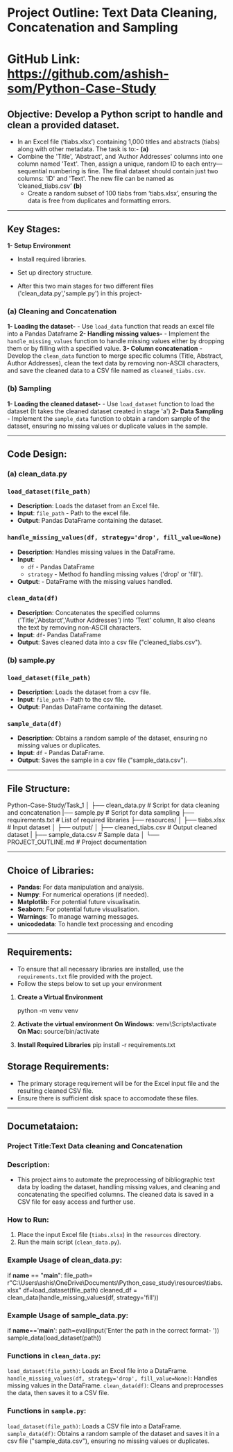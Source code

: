 # Project Outline: Text Data Cleaning, Concatenation and Sampling

# GitHub Link: https://github.com/ashish-som/Python-Case-Study

## Objective: Develop a Python script to handle and clean a provided dataset.

- In an Excel file (‘tiabs.xlsx’) containing 1,000 titles and abstracts (tiabs) along with other metadata. 
The task is to:- 
**(a)**	
- Combine the 'Title', 'Abstract', and 'Author Addresses' columns into one column named 'Text'. Then, assign a unique, random ID to each entry—sequential numbering is fine. The final dataset should contain just two columns: 'ID' and 'Text'. The new file can be named as ‘cleaned_tiabs.csv’
**(b)**
  - Create a random subset of 100 tiabs from ‘tiabs.xlsx’, ensuring the data is free from duplicates and formatting errors.

---

## Key Stages:
**1- Setup Environment**
   - Install required libraries.
   - Set up directory structure.

- After this two main stages for two different files ('clean_data.py','sample.py') in this project- 

### (a) Cleaning and Concatenation
  **1- Loading the dataset-**
    - Use `load_data` function that reads an excel file into a Pandas Dataframe
  **2- Handling missing values-**
    - Implement the `handle_missing_values` function to handle missing values either by dropping them or by filling with a specified value.
  **3- Column concatenation**
    - Develop the `clean_data` function to merge specific columns (Title, Abstract, Author Addresses), clean the text data by removing non-ASCII characters, and save the cleaned data to a CSV file named as `cleaned_tiabs.csv`.

  ### (b) Sampling
  **1- Loading the cleaned dataset-**
    - Use `load_dataset` function to load the dataset (It takes the cleaned dataset created in stage 'a')
  **2- Data Sampling**
    - Implement the `sample_data` function to obtain a random sample of the dataset, ensuring no missing values or duplicate values in the sample.


---

## Code Design:

### (a) clean_data.py
### `load_dataset(file_path)`
- **Description**: Loads the dataset from an Excel file.
- **Input**: `file_path` - Path to the excel file.
- **Output**: Pandas DataFrame containing the dataset.

### `handle_missing_values(df, strategy='drop', fill_value=None)`
- **Description**: Handles missing values in the DataFrame.
- **Input**: 
   - `df` - Pandas DataFrame
   - `strategy` - Method fo handling missing values ('drop' or 'fill').
- **Output**: - DataFrame with the missing values handled.

### `clean_data(df)`
- **Description**: Concatenates the specified columns ('Title','Abstarct','Author Addresses') into 'Text' column, It also cleans the text by removing non-ASCII characters.
- **Input**: `df`- Pandas DataFrame
- **Output**: Saves cleaned data into a csv file ("cleaned_tiabs.csv").

### (b) sample.py
### `load_dataset(file_path)`
- **Description**: Loads the dataset from a csv file.
- **Input**: `file_path` - Path to the csv file.
- **Output**: Pandas DataFrame containing the dataset.

### `sample_data(df)`
- **Description**: Obtains a random sample of the dataset, ensuring no missing values or duplicates.
- **Input**: `df` - Pandas DataFrame.
- **Output**: Saves the sample in a csv file ("sample_data.csv").

---

## File Structure:

Python-Case-Study/Task_1
│
├── clean_data.py               # Script for data cleaning and concatenation
|── sample.py                   # Script for data sampling
├── requirements.txt            # List of required libraries
├── resources/
│   ├── tiabs.xlsx               # Input dataset
│
├── output/
│   ├── cleaned_tiabs.csv        # Output cleaned dataset
|   ├── sample_data.csv          # Sample data
│
└── PROJECT_OUTLINE.md           # Project documentation

---

## Choice of Libraries:

- **Pandas**: For data manipulation and analysis.
- **Numpy**: For numerical operations (if needed).
- **Matplotlib**: For potential future visualisatin.
- **Seaborn**: For potential future visualisation.
- **Warnings**: To manage warning messages.
- **unicodedata**: To handle text processing and encoding

---

## Requirements:
- To ensure that all necessary libraries are installed, use the `requirements.txt` file provided with the project. 
- Follow the steps below to set up your environment

1. **Create a Virtual Environment**
  
    python -m venv venv  

2. **Activate the virtual environment**
 **On Windows:**
   venv\Scripts\activate
 **On Mac:**
   source/bin/activate

3. **Install Required Libraries**
  pip install -r requirements.txt


## Storage Requirements:

- The primary storage requirement will be for the Excel input file and the resulting cleaned CSV file.
- Ensure there is sufficient disk space to accomodate these files.

---

## Documetataion:

### Project Title:Text Data cleaning and Concatenation

### Description:
- This project aims to automate the preprocessing of bibliographic text data by loading the dataset, handling missing values, and cleaning and concatenating the specified columns. The cleaned data is saved in a CSV file for easy access and further use.

### How to Run:
1. Place the input Excel file (`tiabs.xlsx`) in the `resources` directory.
2. Run the main script (`clean_data.py`).


### Example Usage of clean_data.py:
if __name__ == "__main__":
    file_path= r"C:\Users\ashis\OneDrive\Documents\Python_case_study\resources\tiabs.xlsx"
    df=load_dataset(file_path)
    cleaned_df = clean_data(handle_missing_values(df, strategy='fill'))

### Example Usage of sample_data.py:
if __name__=='__main__':
    path=eval(input('Enter the path in the correct format- '))
    sample_data(load_dataset(path))



### Functions in `clean_data.py`:
  `load_dataset(file_path)`: Loads an Excel file into a DataFrame.
  `handle_missing_values(df, strategy='drop', fill_value=None)`: Handles missing values in the DataFrame.
  `clean_data(df)`: Cleans and preprocesses the data, then saves it to a CSV file.

### Functions in `sample.py`:
  `load_dataset(file_path)`: Loads a CSV file into a DataFrame.
  `sample_data(df)`: Obtains a random sample of the dataset and saves it in a csv file ("sample_data.csv"), ensuring no missing values or duplicates.

      
